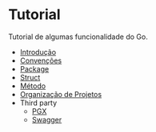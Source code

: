 # Tutorial

Tutorial de algumas funcionalidade do Go.

- [Introdução](docs/introducao.md)
- [Convenções](docs/convencao.md)
- [Package](docs/package.md)
- [Struct](docs/struct.md)
- [Método](docs/funcao-e-metodo.md)
- [Organização de Projetos](docs/organizacao-projeto.md)
- Third party
    - [PGX](docs/pgx.md)
    - [Swagger](docs/swagger.md)
